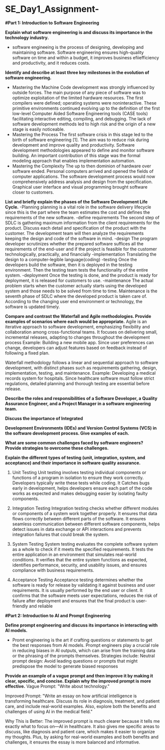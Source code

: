 # SE_Day1_Assignment-

**#Part 1: Introduction to Software Engineering**

**Explain what software engineering is and discuss its importance in the technology industry.**
- software engineeing is the process of designing, developing and maintaining software. Software engineering ensures high-quality software on time and within a budget, it improves business efiiefficiency and productivity, and it reduces costs.

**Identify and describe at least three key milestones in the evolution of software engineering.** 
- Mastering the Machine
  Code development was strongly influenced by outside forces. The main purpose of any piece of software was to optimize exploitation of the limited hardware resources. The first compilers were defined; operating systems were noninteractive. These primitive environments continued evolving up to the definition of the first low-level Computer Aided Software Engineering tools (CASE tools) facilitating interactive editing, compiling, and debugging. The lack of software development methods led to high risk and the origin of a new stage is easily noticeable.
- Mastering the Process
  The first software crisis in this stage led to the birth of software engineering [1]. The aim was to reduce risk during development and improve quality and productivity. Software development methodologies appeared to define and monitor software building. An important contribution of this stage was the formal modeling approach that enables implementation automation.
- Mastering the Complexity
  The up to then dominion of hardware over software ended. Personal computers arrived and opened the fields of computer applications. The software development process would now comprehensively address analysis and design from the specification. Graphical user interface and visual programming brought software closer to customers.

**List and briefly explain the phases of the Software Development Life Cycle.**
-Planning
planning is a vital role in the software delivery lifecycle since this is the part where the team estimates the cost and defines the requirements of the new software.
-define requirements
The second step of SDLC is gathering maximum information from the client requirements for the product. Discuss each detail and specification of the product with the customer. The development team will then analyze the requirements keeping the design and code of the software in mind.
-design
The program developer scrutinizes whether the prepared software suffices all the requirements of the end-user and if the project is feasible for the customer technologically, practically, and financially
-implementation
 Translating the design to a computer-legible language(coding)
-testing
Once the developers build the software, then it is deployed in the testing environment. Then the testing team tests the functionality of the entire system. 
-deployment 
 Once the testing is done, and the product is ready for deployment, it is released for customers to use.
-maintenance 
The actual problem starts when the customer actually starts using the developed system and those needs to be solved from time to time. Maintenance is the seventh phase of SDLC where the developed product is taken care of. According to the changing user end environment or technology, the software is updated timely.

**Compare and contrast the Waterfall and Agile methodologies. Provide examples of scenarios where each would be appropriate.**
Agile is an iterative approach to software development, emphasizing flexibility and collaboration among cross-functional teams. It focuses on delivering small, incremental releases, adapting to changes throughout the development process
Example: Building a new mobile app. Since user preferences can change, developers can adjust features based on feedback instead of following a fixed plan.

Waterfall methodology follows a linear and sequential approach to software development, with distinct phases such as requirements gathering, design, implementation, testing, and maintenance.
Example: Developing a medical records system for hospitals. Since healthcare software must follow strict regulations, detailed planning and thorough testing are essential before release.

**Describe the roles and responsibilities of a Software Developer, a Quality Assurance Engineer, and a Project Manager in a software engineering team.**

**Discuss the importance of Integrated**

**Development Environments (IDEs) and Version Control Systems (VCS) in the software development process. Give examples of each.**

**What are some common challenges faced by software engineers? Provide strategies to overcome these challenges.**

**Explain the different types of testing (unit, integration, system, and acceptance) and their importance in software quality assurance.**
1. Unit Testing
Unit testing involves testing individual components or functions of a program in isolation to ensure they work correctly. Developers typically write these tests while coding.
It Catches bugs early in development, helps developers ensure each part of the code works as expected and makes debugging easier by isolating faulty components.

2. Integration Testing
Integration testing checks whether different modules or components of a system work together properly. It ensures that data flows correctly between different parts of the software.
It ensures seamless communication between different software components, helps detect issues in data exchange or API interactions and prevents integration failures that could break the system.

3. System Testing
System testing evaluates the complete software system as a whole to check if it meets the specified requirements. It tests the entire application in an environment that simulates real-world conditions.
It verifies that the entire system functions as expected, identifies performance, security, and usability issues, and ensures compliance with business requirements.

4. Acceptance Testing
Acceptance testing determines whether the software is ready for release by validating it against business and user requirements. It is usually performed by the end user or client.
It confirms that the software meets user expectations, reduces the risk of failure after deployment and ensures that the final product is user-friendly and reliable

**#Part 2: Introduction to AI and Prompt Engineering**

**Define prompt engineering and discuss its importance in interacting with AI models.**
- Promt engineering is the art if crafting questions or statements to get the best responses from AI models. Prompt engineers play a crucial role in reducing biases in AI outputs, which can arise from the training data or the phrasing of the prompts themselves. Strategies include: Neutral prompt design: Avoid leading questions or prompts that might predispose the model to generate biased responses
  
**Provide an example of a vague prompt and then improve it by making it clear, specific, and concise. Explain why the improved prompt is more effective.**
Vague Prompt:
"Write about technology."

Improved Prompt:
"Write an essay on how artificial intelligence is transforming healthcare. Discuss its role in diagnosis, treatment, and patient care, and include real-world examples. Also, explore both the benefits and challenges of using AI in the medical field."

Why This is Better:
The improved prompt is much clearer because it tells me exactly what to focus on—AI in healthcare. It also gives me specific areas to discuss, like diagnosis and patient care, which makes it easier to organize my thoughts. Plus, by asking for real-world examples and both benefits and challenges, it ensures the essay is more balanced and informative.



